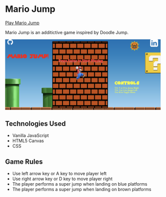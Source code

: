 # Mario Jump
[Play Mario Jump](https://hsachdeva01.github.io/MarioJump/)

Mario Jump is an additictive game inspired by Doodle Jump.

![](/assets/images/MarioJump%20Game%20Cover.png)

## Technologies Used

* Vanilla JavaScript
* HTML5 Canvas
* CSS

## Game Rules
* Use left arrow key or A key to move player left
* Use right arrow key or D key to move player right
* The player performs a super jump when landing on blue platforms
* The player performs a super jump when landing on brown platforms


